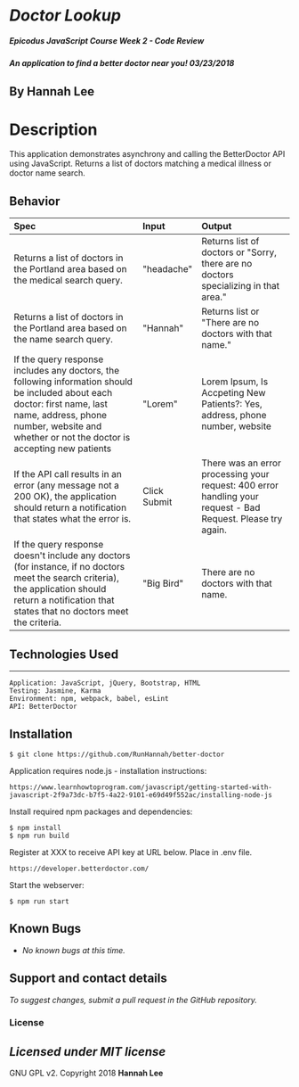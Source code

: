 # _Doctor Lookup_

##### Epicodus JavaScript Course Week 2 - Code Review

##### An application to find a better doctor near you! 03/23/2018

## By Hannah Lee

# Description

This application demonstrates asynchrony and calling the BetterDoctor API using JavaScript. Returns a list of doctors matching a medical illness or doctor name search.

## Behavior

| Spec | Input | Output |
| :---------------| :---------------| :---------------|
| Returns a list of doctors in the Portland area based on the medical search query. | "headache" | Returns list of doctors or "Sorry, there are no doctors specializing in that area." |
| Returns a list of doctors in the Portland area based on the name search query. | "Hannah" | Returns list or "There are no doctors with that name." |
| If the query response includes any doctors, the following information should be included about each doctor: first name, last name, address, phone number, website and whether or not the doctor is accepting new patients | "Lorem" | Lorem Ipsum, Is Accpeting New Patients?: Yes, address, phone number, website |
| If the API call results in an error (any message not a 200 OK), the application should return a notification that states what the error is. | Click Submit | There was an error processing your request: 400 error handling your request - Bad Request. Please try again. |
| If the query response doesn't include any doctors (for instance, if no doctors meet the search criteria), the application should return a notification that states that no doctors meet the criteria. | "Big Bird" | There are no doctors with that name. |

## Technologies Used
------------

```
Application: JavaScript, jQuery, Bootstrap, HTML
Testing: Jasmine, Karma
Environment: npm, webpack, babel, esLint
API: BetterDoctor
```

Installation
------------

```
$ git clone https://github.com/RunHannah/better-doctor
```

Application requires node.js - installation instructions:

```
https://www.learnhowtoprogram.com/javascript/getting-started-with-javascript-2f9a73dc-b7f5-4a22-9101-e69d49f552ac/installing-node-js
```

Install required npm packages and dependencies:

```
$ npm install
$ npm run build
```
Register at XXX to receive API key at URL below. Place in .env file.

```
https://developer.betterdoctor.com/

```
Start the webserver:
```
$ npm run start
```

## Known Bugs

 * _No known bugs at this time._

## Support and contact details

 _To suggest changes, submit a pull request in the GitHub repository._

### License

 _Licensed under MIT license_
-------

GNU GPL v2. Copyright 2018 **Hannah Lee**
